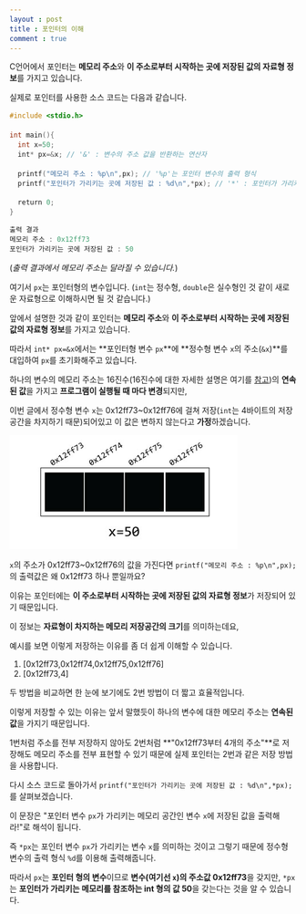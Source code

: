 ```yaml
---
layout : post
title : 포인터의 이해
comment : true
---
```


C언어에서 포인터는 **메모리 주소**와 **이 주소로부터 시작하는 곳에 저장된 값의 자료형 정보**를 가지고 있습니다.

실제로 포인터를 사용한 소스 코드는 다음과 같습니다.

```c
#include <stdio.h>

int main(){
  int x=50;
  int* px=&x; // '&' : 변수의 주소 값을 반환하는 연산자
  
  printf("메모리 주소 : %p\n",px); // '%p'는 포인터 변수의 출력 형식
  printf("포인터가 가리키는 곳에 저장된 값 : %d\n",*px); // '*' : 포인터가 가리키는 메모리를 참조하는 연산자
  
  return 0;
}
```
```c
출력 결과
메모리 주소 : 0x12ff73
포인터가 가리키는 곳에 저장된 값 : 50
```

(*출력 결과에서 메모리 주소는 달라질 수 있습니다.*)

여기서 `px`는 포인터형의 변수입니다. (`int`는 정수형, `double`은 실수형인 것 같이 새로운 자료형으로 이해하시면 될 것 같습니다.)

앞에서 설명한 것과 같이 포인터는 **메모리 주소**와 **이 주소로부터 시작하는 곳에 저장된 값의 자료형 정보**를 가지고 있습니다.

따라서 `int* px=&x`에서는 **포인터형 변수 `px`**에 **정수형 변수 `x`의 주소(`&x`)**를 대입하여 `px`를 초기화해주고 있습니다.

하나의 변수의 메모리 주소는 16진수(16진수에 대한 자세한 설명은 여기를 [참고](https://ko.wikipedia.org/wiki/%EC%8B%AD%EC%9C%A1%EC%A7%84%EB%B2%95))의 **연속된 값**을 가지고 **프로그램이 실행될 때 마다 변경**되지만,

이번 글에서 정수형 변수 `x`는 0x12ff73~0x12ff76에 걸쳐 저장(`int`는 4바이트의 저장공간을 차지하기 때문)되어있고 이 값은 변하지 않는다고 **가정**하겠습니다.

![int_x](/./images/int_x.jpg)

`x`의 주소가 0x12ff73~0x12ff76의 값을 가진다면 `printf("메모리 주소 : %p\n",px);`의 출력값은 왜 0x12ff73 하나 뿐일까요?

이유는 포인터에는 **이 주소로부터 시작하는 곳에 저장된 값의 자료형 정보**가 저장되어 있기 때문입니다.

이 정보는 **자료형이 차지하는 메모리 저장공간의 크기**를 의미하는데요,

예시를 보면 이렇게 저장하는 이유를 좀 더 쉽게 이해할 수 있습니다.

1. [0x12ff73,0x12ff74,0x12ff75,0x12ff76]
1. [0x12ff73,4]

두 방법을 비교하면 한 눈에 보기에도 2번 방법이 더 짧고 효율적입니다.

이렇게 저장할 수 있는 이유는 앞서 말했듯이 하나의 변수에 대한 메모리 주소는 **연속된 값**을 가지기 때문입니다.

1번처럼 주소를 전부 저장하지 않아도 2번처럼 **"0x12ff73부터 4개의 주소"**로 저장해도 메모리 주소를 전부 표현할 수 있기 때문에 실제 포인터는 2번과 같은 저장 방법을 사용합니다.

다시 소스 코드로 돌아가서 ``printf("포인터가 가리키는 곳에 저장된 값 : %d\n",*px);``를 살펴보겠습니다.

이 문장은 "포인터 변수 `px`가 가리키는 메모리 공간인 변수 `x`에 저장된 값을 출력해라!"로 해석이 됩니다.

즉 `*px`는 포인터 변수 `px`가 가리키는 변수 `x`를 의미하는 것이고 그렇기 때문에 정수형 변수의 출력 형식 `%d`를 이용해 출력해줍니다.

따라서 `px`는 **포인터 형의 변수**이므로 **변수(여기선 `x`)의 주소값 0x12ff73**을 갖지만, `*px`는 **포인터가 가리키는 메모리를 참조하는 int 형의 값 50**을 갖는다는 것을 알 수 있습니다.

